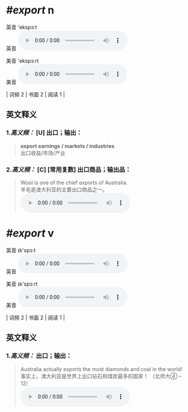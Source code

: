 # ***\#export*** n
英音 'ekspɔːt  
英音
<audio src="./media/export-B.aac" controls="controls"></audio>

美音 'ekspɔːrt  
美音
<audio src="./media/export.aac" controls="controls"></audio>



| 词频 2 | 书面 2 | 阅读 1 |  

英文释义
---
### 1.*高义频：* **[U] 出口；输出：**  

 > **export earnings / markets / industries**  
 > 出口收益/市场/产业    

### 2.*高义频：* **[C] [常用复数] 出口商品；输出品：**  

 > Wool is one of the chief exports of Australia.  
 > 羊毛是澳大利亚的主要出口商品之一。    
<audio src="./media/export-1.aac" controls="controls"></audio>


# ***\#export*** v
英音 ɪk'spɔːt  
英音
<audio src="./media/export-B.aac" controls="controls"></audio>

美音 ɪk'spɔːrt  
美音
<audio src="./media/export.aac" controls="controls"></audio>



| 词频 2 | 书面 2 | 阅读 1 |  

英文释义
---
### 1.*高义频：* **出口；输出：**  

 > Australia actually exports the most diamonds and coal in the world!  
 > 事实上，澳大利亚是世界上出口钻石和煤炭最多的国家！  （北师大④ – 12）  
<audio src="./media/export-2.aac" controls="controls"></audio>


